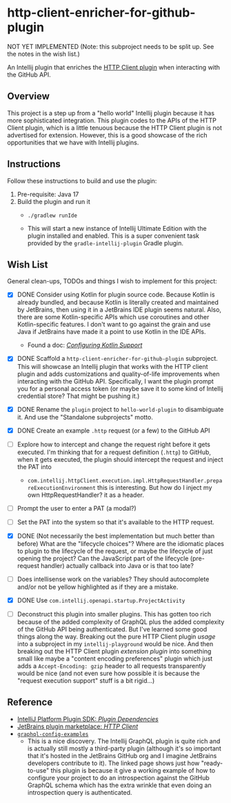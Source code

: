 # http-client-enricher-for-github-plugin

NOT YET IMPLEMENTED (Note: this subproject needs to be split up. See the notes in the wish list.)

An Intellij plugin that enriches the [HTTP Client plugin](https://www.jetbrains.com/help/idea/http-client-in-product-code-editor.html) when interacting with the GitHub API.


## Overview

This project is a step up from a "hello world" Intellij plugin because it has more sophisticated integration. This plugin
codes to the APIs of the HTTP Client plugin, which is a little tenuous because the HTTP Client plugin is not
advertised for extension. However, this is a good showcase of the rich opportunities that we have with Intellij plugins.


## Instructions

Follow these instructions to build and use the plugin:

1. Pre-requisite: Java 17
2. Build the plugin and run it
   * ```shell
     ./gradlew runIde
     ```
   * This will start a new instance of Intellij Ultimate Edition with the plugin installed and enabled. This is a super
     convenient task provided by the `gradle-intellij-plugin` Gradle plugin.


## Wish List

General clean-ups, TODOs and things I wish to implement for this project:

* [x] DONE Consider using Kotlin for plugin source code. Because Kotlin is already bundled, and because Kotlin is literally created and
  maintained by JetBrains, then using it in a JetBrains IDE plugin seems natural. Also, there are some Kotlin-specific
  APIs which use coroutines and other Kotlin-specific features. I don't want to go against the grain and use Java if
  JetBrains have made it a point to use Kotlin in the IDE APIs.
   * Found a doc: [*Configuring Kotlin Support*](https://plugins.jetbrains.com/docs/intellij/using-kotlin.html)
* [x] DONE Scaffold a `http-client-enricher-for-github-plugin` subproject. This will showcase an Intellij plugin that works with the HTTP
  client plugin and adds customizations and quality-of-life improvements when interacting with the GitHub API.
  Specifically, I want the plugin prompt you for a personal access token (or maybe save it to some kind of Intellij
  credential store? That might be pushing it.)
* [x] DONE Rename the `plugin` project to `hello-world-plugin` to disambiguate it. And use the "Standalone subprojects" motto.
* [x] DONE Create an example `.http` request (or a few) to the GitHub API
* [ ] Explore how to intercept and change the request right before it gets executed. I'm thinking that for a request
  definition (`.http`) to GitHub, when it gets executed, the plugin should intercept the request and inject the PAT into
   * `com.intellij.httpClient.execution.impl.HttpRequestHandler.prepareExecutionEnvironment` this is interesting. But how
     do I inject my own HttpRequestHandler?
  it as a header.
* [ ] Prompt the user to enter a PAT (a modal?)
* [ ] Set the PAT into the system so that it's available to the HTTP request.
* [x] DONE (Not necessarily the best implementation but much better than before) What are the "lifecycle choices"? Where are the idiomatic places to plugin to the lifecycle of the request, or maybe
  the lifecycle of just opening the project? Can the JavaScript part of the lifecycle (pre-request handler) actually
  callback into Java or is that too late?
* [ ] Does intellisense work on the variables? They should autocomplete and/or not be yellow highlighted as if they are a
  mistake.
* [x] DONE Use `com.intellij.openapi.startup.ProjectActivity`
* [ ] Deconstruct this plugin into smaller plugins. This has gotten too rich because of the added complexity of GraphQL
  plus the added complexity of the GitHub API being authenticated. But I've learned some good things along the way.
  Breaking out the pure HTTP Client plugin *usage* into a subproject in my `intellij-playground` would be nice. And then
  breaking out the HTTP Client plugin *extension plugin* into something small like maybe a "content encoding preferences"
  plugin which just adds a `Accept-Encoding: gzip` header to all requests transparently would be nice (and not even sure
  how possible it is because the "request execution support" stuff is a bit rigid...)


## Reference

* [IntelliJ Platform Plugin SDK: *Plugin Dependencies*](https://plugins.jetbrains.com/docs/intellij/plugin-dependencies.html)
* [JetBrains plugin marketplace: *HTTP Client*](https://plugins.jetbrains.com/plugin/13121-http-client)
* [`graphql-config-examples`](https://github.com/jimkyndemeyer/graphql-config-examples/tree/master/github-api-v4)
  * This is a nice discovery. The Intellij GraphQL plugin is quite rich and is actually still mostly a third-party plugin
    (although it's so important that it's hosted in the JetBrains GitHub org and I imagine JetBrains developers contribute
    to it). The linked page shows just how "ready-to-use" this plugin is because it give a working example of how to
    configure your project to do an introspection against the GitHub GraphQL schema which has the extra wrinkle that
    even doing an introspection query is authenticated.
